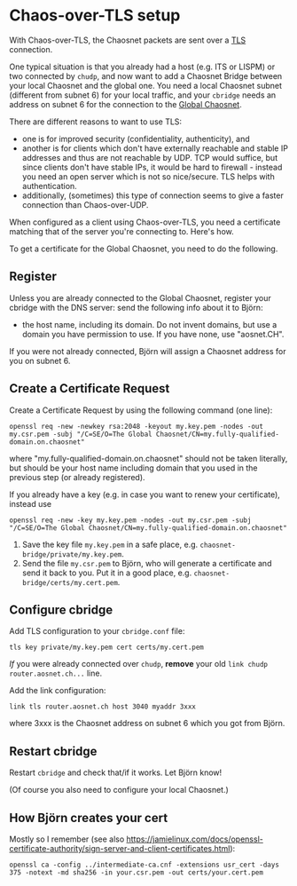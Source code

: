 # Chaos-over-TLS setup

With Chaos-over-TLS, the Chaosnet packets are sent over a [TLS](https://en.wikipedia.org/wiki/Transport_Layer_Security) connection. 

One typical situation is that you already had a host (e.g. ITS or LISPM) or two connected by `chudp`, and now want to add a Chaosnet Bridge between your local Chaosnet and the global one. You need a local Chaosnet subnet (different from subnet 6) for your local traffic, and your `cbridge` needs an address on subnet 6 for the connection to the [Global Chaosnet](https://aosnet.ch).

There are different reasons to want to use TLS:
- one is for improved security (confidentiality, authenticity), and
- another is for clients which don't have externally reachable and
  stable IP addresses and thus are not reachable by UDP. TCP would
  suffice, but since clients don't have stable IPs, it would be hard to
  firewall - instead you need an open server which is not so
  nice/secure. TLS helps with authentication. 
- additionally, (sometimes) this type of connection seems to give a faster connection than Chaos-over-UDP.

When configured as a client using Chaos-over-TLS, you need a
certificate matching that of the server you're connecting to. Here's how.

To get a certificate for the Global Chaosnet, you need to do the following.

## Register

Unless you are already connected to the Global Chaosnet, register your cbridge with the DNS server: send the following info about it to Björn:
- the host name, including its domain. Do not invent domains, but use a domain you have permission to use. If you have none, use "aosnet.CH".

If you were not already connected, Björn will assign a Chaosnet address for you on subnet 6.

## Create a Certificate Request

Create a Certificate Request by using the following command (one line):

    openssl req -new -newkey rsa:2048 -keyout my.key.pem -nodes -out my.csr.pem -subj "/C=SE/O=The Global Chaosnet/CN=my.fully-qualified-domain.on.chaosnet"

where "my.fully-qualified-domain.on.chaosnet" should not be taken literally, but should be your host name including domain that you used in the previous step (or already registered).

If you already have a key (e.g. in case you want to renew your certificate), instead use

    openssl req -new -key my.key.pem -nodes -out my.csr.pem -subj "/C=SE/O=The Global Chaosnet/CN=my.fully-qualified-domain.on.chaosnet"

1. Save the key file `my.key.pem` in a safe place, e.g. `chaosnet-bridge/private/my.key.pem`.
1. Send the file `my.csr.pem` to Björn, who will generate a certificate and send it back to you. Put it in a good place, e.g. `chaosnet-bridge/certs/my.cert.pem`.

## Configure cbridge

Add TLS configuration to your `cbridge.conf` file:

    tls key private/my.key.pem cert certs/my.cert.pem

*If* you were already connected over `chudp`, **remove** your old `link chudp router.aosnet.ch...` line.

Add the link configuration:

    link tls router.aosnet.ch host 3040 myaddr 3xxx

where 3xxx is the Chaosnet address on subnet 6 which you got from Björn.

## Restart cbridge

Restart `cbridge` and check that/if it works. Let Björn know!

(Of course you also need to configure your local Chaosnet.)

## How Björn creates your cert

Mostly so I remember (see also https://jamielinux.com/docs/openssl-certificate-authority/sign-server-and-client-certificates.html):

    openssl ca -config ../intermediate-ca.cnf -extensions usr_cert -days 375 -notext -md sha256 -in your.csr.pem -out certs/your.cert.pem
